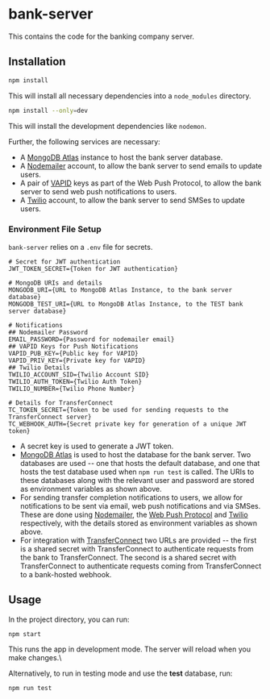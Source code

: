 # bank-server

This contains the code for the banking company server.

## Installation

```bash
npm install
```

This will install all necessary dependencies into a `node_modules` directory.

```bash
npm install --only=dev
```

This will install the development dependencies like `nodemon`.

Further, the following services are necessary:
- A [MongoDB Atlas](https://www.mongodb.com/atlas/database) instance to host the bank server database.
- A [Nodemailer](https://nodemailer.com/about/) account, to allow the bank server to send emails to update users.
- A pair of [VAPID](https://web.dev/push-notifications-web-push-protocol/) keys as part of the Web Push Protocol, to allow the bank server to send web push notifications to users.
- A [Twilio](https://www.twilio.com/) account, to allow the bank server to send SMSes to update users.

### Environment File Setup

`bank-server` relies on a `.env` file for secrets. 

```
# Secret for JWT authentication
JWT_TOKEN_SECRET={Token for JWT authentication}

# MongoDB URIs and details
MONGODB_URI={URL to MongoDB Atlas Instance, to the bank server database}
MONGODB_TEST_URI={URL to MongoDB Atlas Instance, to the TEST bank server database}

# Notifications
## Nodemailer Password
EMAIL_PASSWORD={Password for nodemailer email}
## VAPID Keys for Push Notifications
VAPID_PUB_KEY={Public key for VAPID}
VAPID_PRIV_KEY={Private key for VAPID}
## Twilio Details
TWILIO_ACCOUNT_SID={Twilio Account SID}
TWILIO_AUTH_TOKEN={Twilio Auth Token}
TWILIO_NUMBER={Twilio Phone Number}

# Details for TransferConnect
TC_TOKEN_SECRET={Token to be used for sending requests to the TransferConnect server}
TC_WEBHOOK_AUTH={Secret private key for generation of a unique JWT token}
```

- A secret key is used to generate a JWT token.
- [MongoDB Atlas](https://www.mongodb.com/atlas/database) is used to host the database for the bank server. Two databases are used -- one that hosts the default database, and one that hosts the test database used when `npm run test` is called. The URIs to these databases along with the relevant user and password are stored as environment variables as shown above.
- For sending transfer completion notifications to users, we allow for notifications to be sent via email, web push notifications and via SMSes. These are done using [Nodemailer](https://nodemailer.com/about/), the [Web Push Protocol](https://web.dev/push-notifications-web-push-protocol/) and [Twilio](https://www.twilio.com/) respectively, with the details stored as environment variables as shown above.
- For integration with [TransferConnect](https://github.com/Rye123/esc-transferconnect/tree/main/transfer-connect) two URLs are provided -- the first is a shared secret with TransferConnect to authenticate requests from the bank to TransferConnect. The second is a shared secret with TransferConnect to authenticate requests coming from TransferConnect to a bank-hosted webhook.

## Usage

In the project directory, you can run:

```bash
npm start
```

This runs the app in development mode. The server will reload when you make changes.\

Alternatively, to run in testing mode and use the **test** database, run:

```bash
npm run test
```
